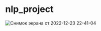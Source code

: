 # nlp_project
![Снимок экрана от 2022-12-23 22-41-04](https://user-images.githubusercontent.com/112179181/209399968-1d52315c-bd8f-4514-b462-2d4855e5f591.png)
